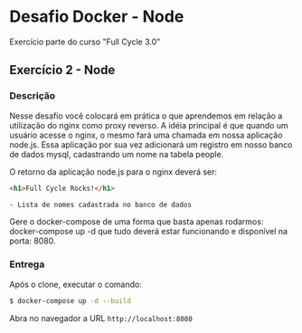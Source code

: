 # Desafio Docker - Node

Exercício parte do curso "Full Cycle 3.0"

## Exercício 2 - Node

### Descrição

Nesse desafio você colocará em prática o que aprendemos em relação a utilização do nginx como proxy reverso. A idéia principal é que quando um usuário acesse o nginx, o mesmo fará uma chamada em nossa aplicação node.js. Essa aplicação por sua vez adicionará um registro em nosso banco de dados mysql, cadastrando um nome na tabela people.

O retorno da aplicação node.js para o nginx deverá ser:

```html
<h1>Full Cycle Rocks!</h1>

- Lista de nomes cadastrada no banco de dados
```

Gere o docker-compose de uma forma que basta apenas rodarmos: docker-compose up -d que tudo deverá estar funcionando e disponível na porta: 8080.

### Entrega

Após o clone, executar o comando:

```bash
$ docker-compose up -d --build
```

Abra no navegador a URL `http://localhost:8080`

